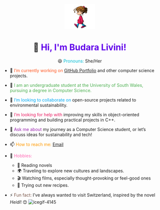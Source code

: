 <div id="header" align="center">

<img src= "https://github.com/Livini-Perera/Livini-Perera/blob/c4fd7b01fc5cc0f86709b78cd8f38ac868eb1f5f/girl%20walking.gif" width="100"/>

 # 👋 <span style="color: #6200ea;">Hi, I'm Budara Livini!</span>

😄 <span style="color: #00bcd4;">Pronouns:</span> She/Her

<div align="left">

- 🔭 <span style="color: #ff5722;">I’m currently working on</span> [GitHub Portfolio](https://github.com/BudaraLivini) and other computer science projects.</span>
- 🌱 <span style="color: #4caf50;">I am an undergraduate student at the University of South Wales, pursuing a degree in Computer Science.
- 👯 <span style="color: #03a9f4;">I’m looking to collaborate on</span> open-source projects related to environmental sustainability.
- 🤔 <span style="color: #e91e63;">I’m looking for help with</span> improving my skills in object-oriented programming and building practical projects in C++.
- 💬 <span style="color: #9c27b0;">Ask me about</span> my journey as a Computer Science student, or let’s discuss ideas for sustainability and tech!
- 📫 <span style="color: #ff9800;">How to reach me:</span> [Email](mailto:budaraperera103@gmail.com)

- 🎨 <span style="color: #ff69b4;">Hobbies:</span> 
  - 📖 Reading novels
  - 🌍 Traveling to explore new cultures and landscapes.
  - 🎬 Watching films, especially thought-provoking or feel-good ones
  - 🍳 Trying out new recipes.
- ⚡ <span style="color: #795548;">Fun fact:</span> I’ve always wanted to visit Switzerland, inspired by the novel *Heidi*! 😊 ![icegif-4145](https://github.com/user-attachments/assets/8ceb9bec-cdd0-407e-ada5-ba80ad2641fa)

</div>
